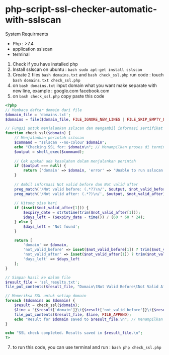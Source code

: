 # php-script-ssl-checker-automatic-with-sslscan
System Requirments
- Php : >7.4
- application sslscan
- terminal

1. Check if you have installed php
2. Install sslscan on ubuntu : ```bash sudo apt-get install sslscan```
3. Create 2 files ```bash domains.txt``` and ```bash check_ssl.php``` run code : touch ```bash domains.txt check_ssl.php```
4. on ```bash domains.txt``` input domain what you want make separate with new line, example :
google.com
facebook.com
6.  on ```bash check_ssl.php``` copy paste this code
```php
<?php
// Membaca daftar domain dari file
$domain_file = 'domains.txt';
$domains = file($domain_file, FILE_IGNORE_NEW_LINES | FILE_SKIP_EMPTY_LINES);

// Fungsi untuk menjalankan sslscan dan mengambil informasi sertifikat
function check_ssl($domain) {
    // Menjalankan perintah sslscan
    $command = "sslscan --no-colour $domain";
    echo "Checking SSL for: $domain\n"; // Menampilkan proses di terminal
    $output = shell_exec($command);
    
    // Cek apakah ada kesalahan dalam menjalankan perintah
    if ($output === null) {
        return ['domain' => $domain, 'error' => 'Unable to run sslscan'];
    }
    
    // Ambil informasi Not valid before dan Not valid after
    preg_match('/Not valid before: (.*?)\n/', $output, $not_valid_before);
    preg_match('/Not valid after: (.*?)\n/', $output, $not_valid_after);
    
    // Hitung sisa hari
    if (isset($not_valid_after[1])) {
        $expiry_date = strtotime(trim($not_valid_after[1]));
        $days_left = ($expiry_date - time()) / (60 * 60 * 24);
    } else {
        $days_left = 'Not found';
    }

    return [
        'domain' => $domain,
        'not_valid_before' => isset($not_valid_before[1]) ? trim($not_valid_before[1]) : 'Not found',
        'not_valid_after' => isset($not_valid_after[1]) ? trim($not_valid_after[1]) : 'Not found',
        'days_left' => $days_left
    ];
}

// Simpan hasil ke dalam file
$result_file = 'ssl_results.txt';
file_put_contents($result_file, "Domain\tNot Valid Before\tNot Valid After\tDays Left\n", FILE_APPEND);

// Memeriksa SSL untuk setiap domain
foreach ($domains as $domain) {
    $result = check_ssl($domain);
    $line = "{$result['domain']}\t{$result['not_valid_before']}\t{$result['not_valid_after']}\t{$result['days_left']}\n";
    file_put_contents($result_file, $line, FILE_APPEND);
    echo "Result for $domain saved to $result_file.\n"; // Menampilkan status setelah menyimpan hasil
}

echo "SSL check completed. Results saved in $result_file.\n";
?>
```
7.  to run this code, you can use terminal and run : ```bash php check_ssl.php```
